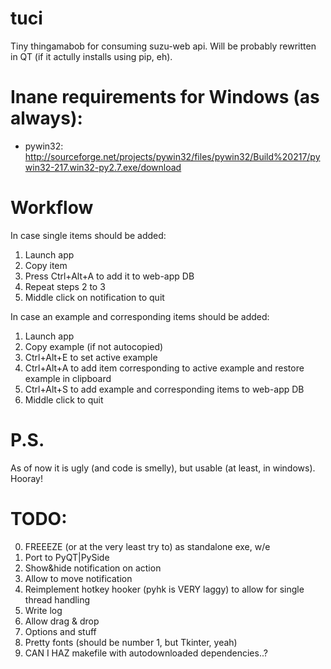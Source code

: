 tuci
====

Tiny thingamabob for consuming suzu-web api. Will be probably rewritten in QT (if it actully installs using pip, eh).

# Inane requirements for Windows (as always):

* pywin32: http://sourceforge.net/projects/pywin32/files/pywin32/Build%20217/pywin32-217.win32-py2.7.exe/download

# Workflow

In case single items should be added:

1. Launch app
2. Copy item
3. Press Ctrl+Alt+A to add it to web-app DB
4. Repeat steps 2 to 3
5. Middle click on notification to quit

In case an example and corresponding items should be added:

1. Launch app
2. Copy example (if not autocopied)
3. Ctrl+Alt+E to set active example
4. Ctrl+Alt+A to add item corresponding to active example and restore example in clipboard
5. Ctrl+Alt+S to add example and corresponding items to web-app DB
6. Middle click to quit

# P.S.

As of now it is ugly (and code is smelly), but usable (at least, in windows). Hooray!

# TODO:

0. FREEEZE (or at the very least try to) as standalone exe, w/e
1. Port to PyQT|PySide
2. Show&hide notification on action
3. Allow to move notification
4. Reimplement hotkey hooker (pyhk is VERY laggy) to allow for single thread handling
5. Write log
6. Allow drag & drop
7. Options and stuff
8. Pretty fonts (should be number 1, but Tkinter, yeah)
9. CAN I HAZ makefile with autodownloaded dependencies..?
